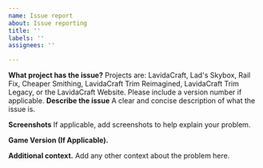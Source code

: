 ```yaml
---
name: Issue report
about: Issue reporting
title: ''
labels: ''
assignees: ''

---
```


**What project has the issue?**
Projects are: LavidaCraft, Lad's Skybox, Rail Fix, Cheaper Smithing, LavidaCraft Trim Reimagined,  LavidaCraft Trim Legacy, or the LavidaCraft Website. Please include a version number if applicable.
**Describe the issue**
A clear and concise description of what the issue is.

**Screenshots**
If applicable, add screenshots to help explain your problem.

**Game Version (If Applicable).**

**Additional context.**
Add any other context about the problem here.
